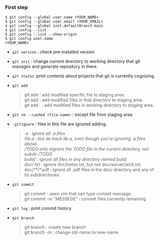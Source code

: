 ### First step
```
$ git config --global user.name <YOUR_NAME>
$ git config --global user.email <YOUR_EMAIL>
$ git config --global init.defaultBranch main
$ git config --list
$ git config --list --show-origin
$ git config user.name
<YOUR_NAME> 
```

* `git version` : check pre-installed version
* `git init` : change current directory to working directory that git manages and generate repository in there.
* `git status` :print contents about projects that git is currently cognizing.

* `git add`
  > git add <file-name> : add modified specific file to staging area.   
  > git add <directory-name> : add modified files in that directory to staging area.    
  > git add . : add modified files in working directory to staging area.

* `git rm --cashed <file-name>` : except file from staging area.

* `.gitignore` : files in this file are ignored adding.
  > *.a : ignore all .a files   
  > !lib.a : but do track lib.a, even though you're ignoring .a files above.    
  > /YODO only ingnore the TODO file in the current directory, not subdir /TODO.    
  > build/ : ignore all files in any directory named build.    
  > doc/*.txt : ignore doc/notes.txt, but not doc/server/arch.txt.     
  > doc/**/*.pdf : ignore all .pdf files in the doc/ directory and any of its subdirectories.

* `git commit`
  > git commit : open vim that can type commit message.   
  > git commit -m "MESSEGE" : commit files currently remaining

* `git log` : print commit history

* `git branch`
  > git branch <new-branch-name> : create new branch   
  > git branch -m <old-name> <new-name> : change old-name to new-name

